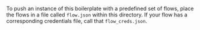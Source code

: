 To push an instance of this boilerplate with a predefined set of flows, place
the flows in a file called `flow.json` within this directory. If your flow
has a corresponding credentials file, call that `flow_creds.json`.
